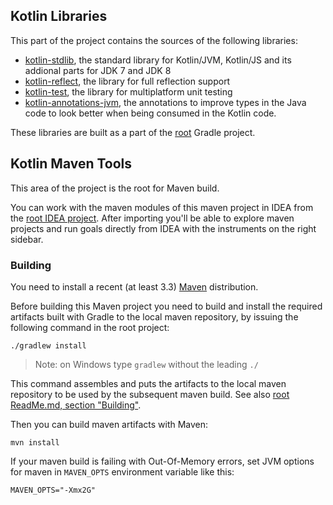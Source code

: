 ## Kotlin Libraries

This part of the project contains the sources of the following libraries:

  - [kotlin-stdlib](stdlib), the standard library for Kotlin/JVM, Kotlin/JS and its addional parts for JDK 7 and JDK 8
  - [kotlin-reflect](reflect), the library for full reflection support
  - [kotlin-test](kotlin.test), the library for multiplatform unit testing
  - [kotlin-annotations-jvm](tools/kotlin-annotations-jvm), the annotations to improve types in the Java code to look better when being consumed in the Kotlin code.
  
<!--  - [kotlin-annotations-android](tools/kotlin-annotations-android) -->

These libraries are built as a part of the [root](../) Gradle project.


## Kotlin Maven Tools

<!-- TODO: Move to another root -->

This area of the project is the root for Maven build. 

You can work with the maven modules of this maven project in IDEA from the [root IDEA project](../ReadMe.md#working-in-idea). After importing you'll be able to explore maven projects and run goals directly from IDEA with the instruments on the right sidebar.

### Building

You need to install a recent (at least 3.3) [Maven](http://maven.apache.org/) distribution. 

Before building this Maven project you need to build and install the required artifacts built with Gradle to the local maven repository, by issuing the following command in the root project:

    ./gradlew install

> Note: on Windows type `gradlew` without the leading `./`

This command assembles and puts the artifacts to the local maven repository to be used by the subsequent maven build.
See also [root ReadMe.md, section "Building"](../ReadMe.md#building).

    
Then you can build maven artifacts with Maven:

    mvn install

If your maven build is failing with Out-Of-Memory errors, set JVM options for maven in `MAVEN_OPTS` environment variable like this:

    MAVEN_OPTS="-Xmx2G"

